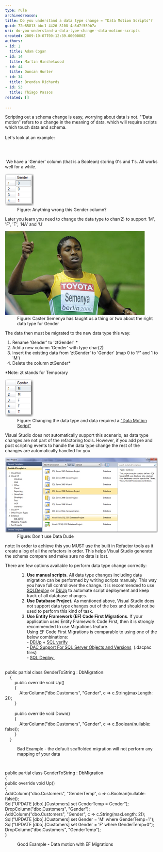 ```yaml
---
type: rule
archivedreason: 
title: Do you understand a data type change = "Data Motion Scripts"?
guid: 72e85813-bbc1-4426-8108-4a5d7f559b7a
uri: do-you-understand-a-data-type-change--data-motion-scripts
created: 2009-10-07T00:12:39.0000000Z
authors:
- id: 1
  title: Adam Cogan
- id: 14
  title: Martin Hinshelwood
- id: 44
  title: Duncan Hunter
- id: 34
  title: Brendan Richards
- id: 53
  title: Thiago Passos
related: []

---
```



Scripting out a schema change is easy, worrying about data is not. "'Data motion" refers to a change in the meaning of data, which will require scripts which touch data and schema. <br>
<br>
Let's look at an example: 

<br><excerpt class='endintro'></excerpt><br>
<p> We have a 'Gender' column (that is a Boolean) storing 0's and 1's. All works well for a while.</p><dl class="image"><dt> 
      <img src="TableBit.jpg" alt="" />
   </dt><dd>Figure: Anything wrong this Gender column?  </dd></dl> Later you learn you need to change the data type to char(2) to support 'M', 'F', 'T', 'NA' and 'U' 
<dl class="image"><dt> 
      <img src="CasterSemenya.jpg" alt="" />
   </dt><dd>Figure: Caster Semenya has taught us a thing or two about the right data type for Gender </dd></dl> The data then must be migrated to the new data type this way: 
<ol><li>Rename 'Gender' to 'ztGender' * </li><li>Add a new column 'Gender' with type char(2) </li><li>Insert the existing data from 'ztGender' to 'Gender' (map 0 to 'F' and 1 to 'M') </li><li>Delete the column ztGender* </li></ol> *Note: zt stands for Temporary 
<dl class="image"><dt> 
      <img src="TableChar.jpg" alt="" />
   </dt><dd>Figure: Changing the data type and data required a <a href="/Pages/DoYouHaveAnUnderstandingOfSchemaChangesAndTheirIncreasingComplexity.aspx" shape="rect">"Data Motion Script"</a> </dd></dl><p>Visual Studio does not automatically support this scenario, as data type changes are not part of the refactoring tools. However, if you add pre and post scripting events to handle the data type change the rest of the changes are automatically handled for you.</p><dl class="image"><dt>
      <img src="DataDude-BadExample.jpg" alt="" />
   </dt><dd>Figure: Don't use Data Dude</dd></dl><p>note: In order to achieve this you MUST use the built in Refactor tools as it create a log of all the refactors in order. This helps Visual Studio generate the schema compare and make sure no data is lost. </p><p>There are few options available to perform data type change correctly:</p><ol style="list-style-position:outside;"><ol><ol><li style="list-style-position:outside;"> 
            <strong>​​​​​Use manua​l scripts.</strong> All data type changes including data migration can be performed by writing scripts manualy. This way you have full control over the change. It is recommended to use 
            <a href="http://sqldeploy.com/">SQLDeploy</a> or 
            <a href="http://dbup.github.io/">DbUp</a> to automate script deployment and keep track of all database changes.​</li><li style="list-style-position:outside;"> 
            <strong>​Use Database Project.</strong> As mentioned above​, Visual Studio does not support data type changes out of the bo​x and should not be used to perform this kind of task. </li><li style="list-style-position:outside;">​​​​​​​​​<strong>Use Entity Framework (EF) Code First Migrations.</strong> If your application uses Entity Framework Code First, then it is strongly recommended to use Migrations feature.<br>​Using EF Code First Migrations is comparable to using one of the below combinations:<br>- ​<a href="http://dbup.github.io/">DBUp</a> + 
            <a href="https://www.nuget.org/packages/SSW.SqlVerify.EF/">SQL verify</a><br>- 
            <a href="https://technet.microsoft.com/en-us/library/ee210549%28v=sql.110%29.aspx">DAC Support For SQL Server Objects and Versions</a>  (.dacpac files)<br>- 
            <a href="http://sqldeploy.com/">SQL Deploy ​​​</a><br>​<br></li></ol></ol></ol><p class="ssw15-rteElement-CodeArea">public partial class GenderToString : DbMigration<br>    {<br>        public override void Up()<br>        {<br>            AlterColumn("dbo.Customers", "Gender", c => c.String(maxLength: 2));<br>        }<br>        
   <br>        public override void Down()<br>        {<br>            AlterColumn("dbo.Customers", "Gender", c => c.Boolean(nullable: false));<br>        }<br>    }</p><dd class="ssw15-rteElement-FigureBad">Bad Example - the default scaffolded migration will not perform any mapping of your data</dd><p> </p>
<p class="ssw15-rteElement-CodeArea">public partial class GenderToString : DbMigration<br> {<br> public override void Up()<br> {<br> AddColumn("dbo.Customers", "GenderTemp", c => c.Boolean(nullable: false));<br> Sql("UPDATE [dbo].[Customers] set GenderTemp = Gender");<br> DropColumn("dbo.Customers", "Gender");<br> AddColumn("dbo.Customers", "Gender", c => c.String(maxLength: 2));<br> Sql("UPDATE [dbo].[Customers] set Gender = 'M' where GenderTemp=1");<br> Sql("UPDATE [dbo].[Customers] set Gender = 'F' where GenderTemp=0");<br> DropColumn("dbo.Customers", "GenderTemp");<br> }</p><dd class="ssw15-rteElement-FigureGood">​Good Example - Data motion with EF Migrations<br></dd>


